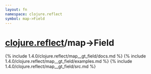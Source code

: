 ```yaml
---
layout: fn
namespace: clojure.reflect
symbol: map->Field
---
```


# [clojure.reflect](../)/map->Field

{% include 1.4.0/clojure.reflect/map__gt_field/docs.md %}
{% include 1.4.0/clojure.reflect/map__gt_field/examples.md %}
{% include 1.4.0/clojure.reflect/map__gt_field/src.md %}

